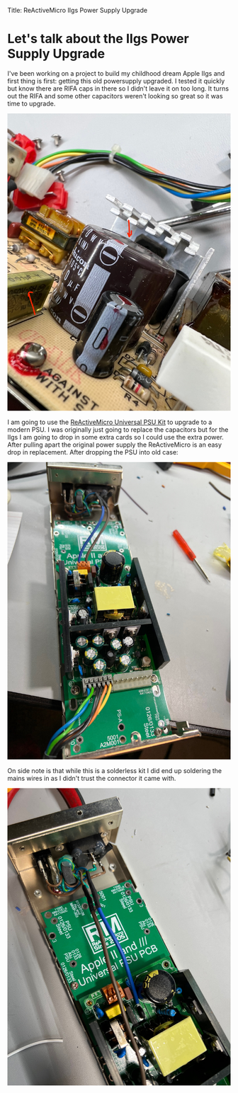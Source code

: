 Title: ReActiveMicro IIgs Power Supply Upgrade

# Let's talk about the IIgs Power Supply Upgrade

I've been working on a project to build my childhood dream Apple IIgs and first thing is first: getting this old powersupply upgraded.  I tested it quickly but know there are RIFA caps in there so I didn't leave it on too long.  It turns out the RIFA and some other capacitors weren't looking so great so it was time to upgrade.

 ![Old IIgs PSU](./_ReActiveMicroIIGSPowerSupplyUpgrade-OldPSU.jpeg)

 I am going to use the [ReActiveMicro Universal PSU Kit](https://wiki.reactivemicro.com/Universal_PSU_Kit#Kit_Installation) to upgrade to a modern PSU.  I was originally just going to replace the capacitors but for the IIgs I am going to drop in some extra cards so I could use the extra power.  After pulling apart the original power supply the ReActiveMicro is an easy drop in replacement. After dropping the PSU into old case:

 ![New ReActiveMicro PSU](./_ReActiveMicroIIGSPowerSupplyUpgrade-NewPSU.jpeg)

 On side note is that while this is a solderless kit I did end  up soldering the mains wires in as I didn't trust the connector it came with.
 
![Soldering the Mains](_ReActiveMicroIIGSPowerSupplyUpgrade-MainsSolder.jpeg)

